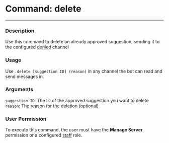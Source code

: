 # Command: delete
---
### Description
Use this command to delete an already approved suggestion, sending it to the configured [denied](/config/denied.md) channel

### Usage
Use `.delete [suggestion ID] (reason)` in any channel the bot can read and send messages in.

### Arguments
`suggestion ID`: The ID of the approved suggestion you want to delete\
`reason`: The reason for the deletion (optional)

### User Permission
To execute this command, the user must have the **Manage Server** permission or a configured [staff](/config/staffroles.md) role.
